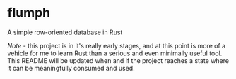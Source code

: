 # flumph
A simple row-oriented database in Rust

*Note* - this project is in it's really early stages, and at this point is more of a vehicle for me
to learn Rust than a serious and even minimally useful tool. This README will be updated when and
if the project reaches a state where it can be meaningfully consumed and used. 